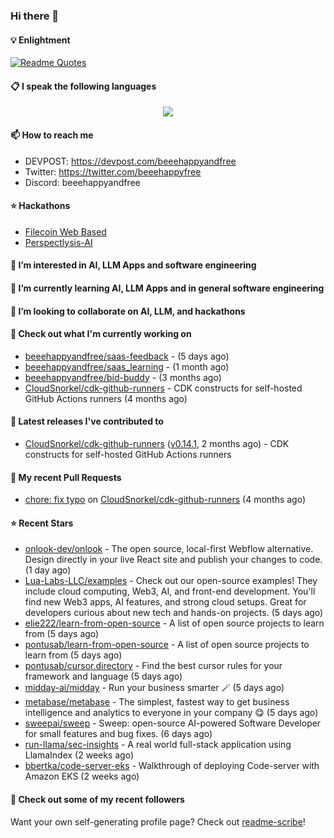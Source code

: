 ### Hi there 👋

#### 💡 Enlightment
[![Readme Quotes](https://quotes-github-readme.vercel.app/api?type=horizontal&theme=nord)](https://github.com/piyushsuthar/github-readme-quotes)

#### 📋 I speak the following languages

<p align="center">
  <a href="https://skillicons.dev">
    <img src="https://skillicons.dev/icons?i=git,kubernetes,docker,c,vim,terraform,python,typescript,java" />
  </a>
</p>


#### 📫 How to reach me
- DEVPOST: https://devpost.com/beeehappyandfree
- Twitter: https://twitter.com/beeehappyfree
- Discord: beeehappyandfree

#### ⭐️ Hackathons
- [Filecoin Web Based](https://devpost.com/software/youtube-dl-dweb)
- [Perspectlysis-AI](https://perspectlysis-ai.vercel.app)

#### 👀 I’m interested in AI, LLM Apps and software engineering

#### 🌱 I’m currently learning AI, LLM Apps and in general software engineering

#### 💞️ I’m looking to collaborate on AI, LLM, and hackathons

#### 👷 Check out what I'm currently working on

- [beeehappyandfree/saas-feedback](https://github.com/beeehappyandfree/saas-feedback) -  (5 days ago)
- [beeehappyandfree/saas_learning](https://github.com/beeehappyandfree/saas_learning) -  (1 month ago)
- [beeehappyandfree/bid-buddy](https://github.com/beeehappyandfree/bid-buddy) -  (3 months ago)
- [CloudSnorkel/cdk-github-runners](https://github.com/CloudSnorkel/cdk-github-runners) - CDK constructs for self-hosted GitHub Actions runners (4 months ago)

#### 🔭 Latest releases I've contributed to

- [CloudSnorkel/cdk-github-runners](https://github.com/CloudSnorkel/cdk-github-runners) ([v0.14.1](https://github.com/CloudSnorkel/cdk-github-runners/releases/tag/v0.14.1), 2 months ago) - CDK constructs for self-hosted GitHub Actions runners

#### 🔨 My recent Pull Requests

- [chore: fix typo](https://github.com/CloudSnorkel/cdk-github-runners/pull/542) on [CloudSnorkel/cdk-github-runners](https://github.com/CloudSnorkel/cdk-github-runners) (4 months ago)

#### ⭐ Recent Stars

- [onlook-dev/onlook](https://github.com/onlook-dev/onlook) - The open source, local-first Webflow alternative. Design directly in your live React site and publish your changes to code. (1 day ago)
- [Lua-Labs-LLC/examples](https://github.com/Lua-Labs-LLC/examples) -  Check out our open-source examples! They include cloud computing, Web3, AI, and front-end development. You&#39;ll find new Web3 apps, AI features, and strong cloud setups. Great for developers curious about new tech and hands-on projects. (5 days ago)
- [elie222/learn-from-open-source](https://github.com/elie222/learn-from-open-source) - A list of open source projects to learn from (5 days ago)
- [pontusab/learn-from-open-source](https://github.com/pontusab/learn-from-open-source) - A list of open source projects to learn from (5 days ago)
- [pontusab/cursor.directory](https://github.com/pontusab/cursor.directory) - Find the best cursor rules for your framework and language (5 days ago)
- [midday-ai/midday](https://github.com/midday-ai/midday) - Run your business smarter 🪄 (5 days ago)
- [metabase/metabase](https://github.com/metabase/metabase) - The simplest, fastest way to get business intelligence and analytics to everyone in your company :yum: (5 days ago)
- [sweepai/sweep](https://github.com/sweepai/sweep) - Sweep: open-source AI-powered Software Developer for small features and bug fixes. (6 days ago)
- [run-llama/sec-insights](https://github.com/run-llama/sec-insights) - A real world full-stack application using LlamaIndex (2 weeks ago)
- [bbertka/code-server-eks](https://github.com/bbertka/code-server-eks) - Walkthrough of deploying Code-server with Amazon EKS (2 weeks ago)

#### 👯 Check out some of my recent followers


Want your own self-generating profile page? Check out [readme-scribe](https://github.com/muesli/readme-scribe)!

